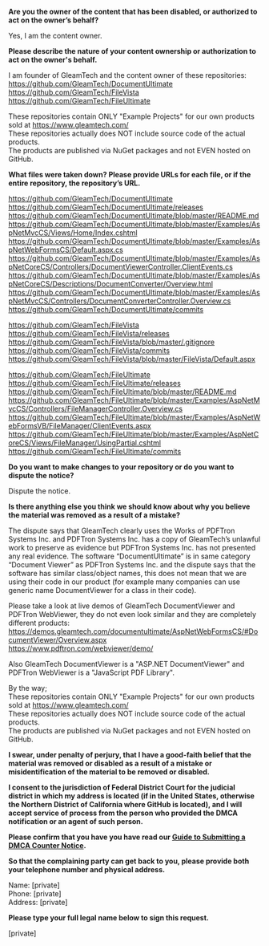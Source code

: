 **Are you the owner of the content that has been disabled, or authorized to act on the owner’s behalf?**

Yes, I am the content owner.

**Please describe the nature of your content ownership or authorization to act on the owner's behalf.**

I am founder of GleamTech and the content owner of these repositories:  
https://github.com/GleamTech/DocumentUltimate  
https://github.com/GleamTech/FileVista  
https://github.com/GleamTech/FileUltimate

These repositories contain ONLY "Example Projects" for our own products sold at https://www.gleamtech.com/  
These repositories actually does NOT include source code of the actual products.  
The products are published via NuGet packages and not EVEN hosted on GitHub.

**What files were taken down? Please provide URLs for each file, or if the entire repository, the repository’s URL.**

https://github.com/GleamTech/DocumentUltimate  
https://github.com/GleamTech/DocumentUltimate/releases  
https://github.com/GleamTech/DocumentUltimate/blob/master/README.md  
https://github.com/GleamTech/DocumentUltimate/blob/master/Examples/AspNetMvcCS/Views/Home/Index.cshtml  
https://github.com/GleamTech/DocumentUltimate/blob/master/Examples/AspNetWebFormsCS/Default.aspx.cs  
https://github.com/GleamTech/DocumentUltimate/blob/master/Examples/AspNetCoreCS/Controllers/DocumentViewerController.ClientEvents.cs  
https://github.com/GleamTech/DocumentUltimate/blob/master/Examples/AspNetCoreCS/Descriptions/DocumentConverter/Overview.html  
https://github.com/GleamTech/DocumentUltimate/blob/master/Examples/AspNetMvcCS/Controllers/DocumentConverterController.Overview.cs  
https://github.com/GleamTech/DocumentUltimate/commits

https://github.com/GleamTech/FileVista  
https://github.com/GleamTech/FileVista/releases  
https://github.com/GleamTech/FileVista/blob/master/.gitignore  
https://github.com/GleamTech/FileVista/commits  
https://github.com/GleamTech/FileVista/blob/master/FileVista/Default.aspx

https://github.com/GleamTech/FileUltimate  
https://github.com/GleamTech/FileUltimate/releases  
https://github.com/GleamTech/FileUltimate/blob/master/README.md  
https://github.com/GleamTech/FileUltimate/blob/master/Examples/AspNetMvcCS/Controllers/FileManagerController.Overview.cs  
https://github.com/GleamTech/FileUltimate/blob/master/Examples/AspNetWebFormsVB/FileManager/ClientEvents.aspx  
https://github.com/GleamTech/FileUltimate/blob/master/Examples/AspNetCoreCS/Views/FileManager/UsingPartial.cshtml  
https://github.com/GleamTech/FileUltimate/commits

**Do you want to make changes to your repository or do you want to dispute the notice?**

Dispute the notice.

**Is there anything else you think we should know about why you believe the material was removed as a result of a mistake?**

The dispute says that GleamTech clearly uses the Works of PDFTron Systems Inc. and PDFTron Systems Inc. has a copy of GleamTech’s unlawful work to preserve as evidence but PDFTron Systems Inc. has not presented any real evidence. The software “DocumentUltimate” is in same category “Document Viewer” as PDFTron Systems Inc. and the dispute says that the software has similar class/object names, this does not mean that we are using their code in our product (for example many companies can use generic name DocumentViewer for a class in their code).

Please take a look at live demos of GleamTech DocumentViewer and PDFTron WebViewer, they do not even look similar and they are completely different products:  
https://demos.gleamtech.com/documentultimate/AspNetWebFormsCS/#DocumentViewer/Overview.aspx  
https://www.pdftron.com/webviewer/demo/

Also GleamTech DocumentViewer is a "ASP.NET DocumentViewer" and PDFTron WebViewer is a "JavaScript PDF Library".

By the way;  
These repositories contain ONLY "Example Projects" for our own products sold at https://www.gleamtech.com/  
These repositories actually does NOT include source code of the actual products.  
The products are published via NuGet packages and not EVEN hosted on GitHub.

**I swear, under penalty of perjury, that I have a good-faith belief that the material was removed or disabled as a result of a mistake or misidentification of the material to be removed or disabled.**

**I consent to the jurisdiction of Federal District Court for the judicial district in which my address is located (if in the United States, otherwise the Northern District of California where GitHub is located), and I will accept service of process from the person who provided the DMCA notification or an agent of such person.**

**Please confirm that you have you have read our <a href="https://docs.github.com/articles/guide-to-submitting-a-dmca-counter-notice">Guide to Submitting a DMCA Counter Notice</a>.**

**So that the complaining party can get back to you, please provide both your telephone number and physical address.**

Name: [private]   
Phone: [private]  
Address: [private]

**Please type your full legal name below to sign this request.**

[private]
